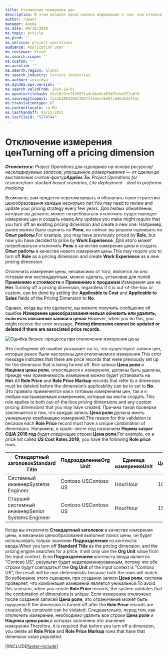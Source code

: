 ```yaml
---
title: Отключение измерения цен
description: В этом разделе представлена информация о том, как отключить измерения цен.
author: rumant
manager: AnnBe
ms.date: 09/18/2020
ms.topic: article
ms.prod: ''
ms.service: project-operations
audience: Application User
ms.reviewer: kfend
ms.search.scope: ''
ms.custom: ''
ms.assetid: ''
ms.search.region: Global
ms.search.industry: Service industries
ms.author: suvaidya
ms.dyn365.ops.version: ''
ms.search.validFrom: 2020-10-01
ms.openlocfilehash: d2e10c9ce782697fa4cbbe6eb63491ebb573a6f6
ms.sourcegitcommit: fa32b1893286f20271fa4ec4be8fc68bd135f53c
ms.translationtype: HT
ms.contentlocale: ru-RU
ms.lasthandoff: 02/15/2021
ms.locfileid: "5274744"
---
```

# <a name="turning-off-a-pricing-dimension"></a><span data-ttu-id="b2272-103">Отключение измерения цен</span><span class="sxs-lookup"><span data-stu-id="b2272-103">Turning off a pricing dimension</span></span>

<span data-ttu-id="b2272-104">_**Относится к:** Project Operations для сценариев на основе ресурсов/нескладируемых запасов, упрощенное развертывание — от сделки до выставления счетов-фактур_</span><span class="sxs-lookup"><span data-stu-id="b2272-104">_**Applies To:** Project Operations for resource/non-stocked based scenarios, Lite deployment - deal to proforma invoicing_</span></span>

<span data-ttu-id="b2272-105">Возможно, вам придется пересматривать и обновлять свою стратегию ценообразования каждые несколько лет.</span><span class="sxs-lookup"><span data-stu-id="b2272-105">You may need to review and update your pricing strategy every few years.</span></span> <span data-ttu-id="b2272-106">Для любых обновлений, которые вы делаете, может потребоваться отключить существующее измерение цен и создать новое.</span><span class="sxs-lookup"><span data-stu-id="b2272-106">Any updates you make might require that you turn off an existing pricing dimension and create a new one.</span></span> <span data-ttu-id="b2272-107">Например, ранее можно было оценить по **Роли**, но сейчас вы решили оценивать по **Опыт работы**.</span><span class="sxs-lookup"><span data-stu-id="b2272-107">For example, you may have previously priced by **Role**, but now you have decided to price by **Work Experience**.</span></span> <span data-ttu-id="b2272-108">Для этого может потребоваться отключить **Роль** в качестве измерения цены и создать **Опыт работы** в качестве нового измерения цены.</span><span class="sxs-lookup"><span data-stu-id="b2272-108">This may require you to turn off **Role** as a pricing dimension and create **Work Experience** as a new pricing dimension.</span></span> 

<span data-ttu-id="b2272-109">Отключить измерение цены, независимо от того, является ли оно готовым или нестандартным, можно сделать, установив для полей **Применимо к стоимости** и **Применимо к продажам** Измерения цен на **Нет**.</span><span class="sxs-lookup"><span data-stu-id="b2272-109">Turning off a pricing dimension, regardless if it is out-of-the-box or custom, can be done by setting the **Applicable to Cost** and **Applicable to Sales** fields of the Pricing Dimension to **No**.</span></span>

<span data-ttu-id="b2272-110">Однако, когда вы это сделаете, вы можете получить сообщение об ошибке **Измерение ценообразования нельзя обновить или удалить, если есть связанные записи о ценах**.</span><span class="sxs-lookup"><span data-stu-id="b2272-110">However, when you do this, you might receive the error message, **Pricing dimension cannot be updated or deleted if there are associated price records.**</span></span>

![Ошибка бизнес-процесса при отключении измерения цены](media/Business-Process-Error.png)

<span data-ttu-id="b2272-112">Это сообщение об ошибке указывает на то, что существуют записи цен, которые ранее были настроены для отключаемого измерения.</span><span class="sxs-lookup"><span data-stu-id="b2272-112">This error message indicates that there are price records that were previously set up for the dimension that is being turned off.</span></span> <span data-ttu-id="b2272-113">Все записи **Цена роли** и **Наценка цены роли**, относящиеся к измерению, должны быть удалены, прежде чем применимость измерения можно будет установить на **Нет**.</span><span class="sxs-lookup"><span data-stu-id="b2272-113">All **Role Price** and **Role Price Markup** records that refer to a dimension must be deleted before the dimension’s applicability can be to set to **No**.</span></span> <span data-ttu-id="b2272-114">Это правило применяется как к готовым измерениям цен, так и к любым настраиваемым измерениям, которые вы могли создать.</span><span class="sxs-lookup"><span data-stu-id="b2272-114">This rule applies to both out-of-the-box pricing dimensions and any custom pricing dimensions that you may have created.</span></span> <span data-ttu-id="b2272-115">Причина такой проверки заключается в том, что каждая запись **Цена роли** должна иметь уникальную комбинацию измерений.</span><span class="sxs-lookup"><span data-stu-id="b2272-115">The reason for this validation is because each **Role Price** record must have a unique combination of dimensions.</span></span> <span data-ttu-id="b2272-116">Например, в прайс-листе под названием **Нормы затрат США 2018 год** будет следующие строки **Цена роли**.</span><span class="sxs-lookup"><span data-stu-id="b2272-116">For example, on a price list called **US Cost Rates 2018**, you have the following **Role price** rows.</span></span> 

| <span data-ttu-id="b2272-117">Стандартный заголовок</span><span class="sxs-lookup"><span data-stu-id="b2272-117">Standard Title</span></span>         | <span data-ttu-id="b2272-118">Подразделение</span><span class="sxs-lookup"><span data-stu-id="b2272-118">Org Unit</span></span>    |<span data-ttu-id="b2272-119">Единица измерения</span><span class="sxs-lookup"><span data-stu-id="b2272-119">Unit</span></span>   |<span data-ttu-id="b2272-120">Цена</span><span class="sxs-lookup"><span data-stu-id="b2272-120">Price</span></span>  |<span data-ttu-id="b2272-121">Валюта</span><span class="sxs-lookup"><span data-stu-id="b2272-121">Currency</span></span>  |
| -----------------------|-------------|-------|-------|----------|
| <span data-ttu-id="b2272-122">Системный инженер</span><span class="sxs-lookup"><span data-stu-id="b2272-122">Systems Engineer</span></span>|<span data-ttu-id="b2272-123">Contoso US</span><span class="sxs-lookup"><span data-stu-id="b2272-123">Contoso US</span></span>|<span data-ttu-id="b2272-124">Hour</span><span class="sxs-lookup"><span data-stu-id="b2272-124">Hour</span></span>| <span data-ttu-id="b2272-125">100</span><span class="sxs-lookup"><span data-stu-id="b2272-125">100</span></span>|<span data-ttu-id="b2272-126">Доллар США</span><span class="sxs-lookup"><span data-stu-id="b2272-126">USD</span></span>|
| <span data-ttu-id="b2272-127">Старший системный инженер</span><span class="sxs-lookup"><span data-stu-id="b2272-127">Senior Systems Engineer</span></span>|<span data-ttu-id="b2272-128">Contoso US</span><span class="sxs-lookup"><span data-stu-id="b2272-128">Contoso US</span></span>|<span data-ttu-id="b2272-129">Hour</span><span class="sxs-lookup"><span data-stu-id="b2272-129">Hour</span></span>| <span data-ttu-id="b2272-130">150</span><span class="sxs-lookup"><span data-stu-id="b2272-130">150</span></span>| <span data-ttu-id="b2272-131">Доллар США</span><span class="sxs-lookup"><span data-stu-id="b2272-131">USD</span></span>|


<span data-ttu-id="b2272-132">Когда вы отключите **Стандартный заголовок** в качестве измерения цены, и механизм ценообразования выполнит поиск цены, он будет использовать только значение **Подразделение** из контекста ввода.</span><span class="sxs-lookup"><span data-stu-id="b2272-132">When you turn off **Standard Title** as the pricing dimension, and the pricing engine searches for a price, it will only use the **Org Unit** value from the input context.</span></span> <span data-ttu-id="b2272-133">Если **Подразделением** контекста ввода является "Contoso US", результат будет недетерминированным, потому что обе строки будут совпадать.</span><span class="sxs-lookup"><span data-stu-id="b2272-133">If the **Org Unit** of the input context is “Contoso US”, the result will be non-deterministic because both the rows will match.</span></span> <span data-ttu-id="b2272-134">Во избежание этого сценария, при создании записи **Цена роли**, система проверяет, что комбинация измерений является уникальной.</span><span class="sxs-lookup"><span data-stu-id="b2272-134">To avoid this scenario, when you create **Role Price** records, the system validates that the combination of dimensions is unique.</span></span> <span data-ttu-id="b2272-135">Если измерение отключено после создания записей **Цена роли**, это ограничение может быть нарушено.</span><span class="sxs-lookup"><span data-stu-id="b2272-135">If the dimension is turned off after the **Role Price** records are created, this constraint can be violated.</span></span> <span data-ttu-id="b2272-136">Следовательно, перед тем, как отключить измерение, необходимо удалить все строки **Цена роли** и **Наценка цены роли**,в которых заполнено это значение измерения.</span><span class="sxs-lookup"><span data-stu-id="b2272-136">Therefore, it is required that before you turn off a dimension, you delete all **Role Price** and **Role Price Markup** rows that have that dimension value populated.</span></span>


[!INCLUDE[footer-include](../includes/footer-banner.md)]